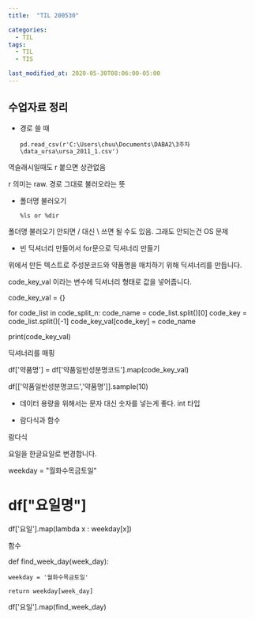 ```yaml
---
title:  "TIL 200530"

categories:
  - TIL
tags:
  - TIL
  - TIS

last_modified_at: 2020-05-30T08:06:00-05:00
---
```


## 수업자료 정리

* 경로 쓸 때

      pd.read_csv(r'C:\Users\chuu\Documents\DABA2\3주차\data_ursa\ursa_2011_1.csv')

역슬래시일때도 r 붙으면 상관없음

r 의미는 raw. 경로 그대로 불러오라는 뜻

* 폴더명 불러오기

      %ls or %dir

폴더명 불러오기 안되면 / 대신 \ 쓰면 될 수도 있음. 그래도 안되는건 OS 문제

* 빈 딕셔너리 만들어서 for문으로 딕셔너리 만들기

위에서 만든 텍스트로 주성분코드와 약품명을 매치하기 위해 딕셔너리를 만듭니다.

code_key_val 이라는 변수에 딕셔너리 형태로 값을 넣어줍니다.

code_key_val = {}

for code_list in code_split_n:
    code_name = code_list.split()[0]
    code_key = code_list.split()[-1]
    code_key_val[code_key] = code_name

print(code_key_val)


딕셔너리를 매핑

df['약품명'] = df['약품일반성분명코드'].map(code_key_val)

df[['약품일반성분명코드','약품명']].sample(10)


* 데이터 용량을 위해서는 문자 대신 숫자를 넣는게 좋다. int 타입

* 람다식과 함수


람다식

요일을 한글요일로 변경합니다.


weekday = "월화수목금토일"

# df["요일명"]

df['요일'].map(lambda x : weekday[x])


함수

def find_week_day(week_day):

    weekday = '월화수목금토일'

    return weekday[week_day]

df['요일'].map(find_week_day)
